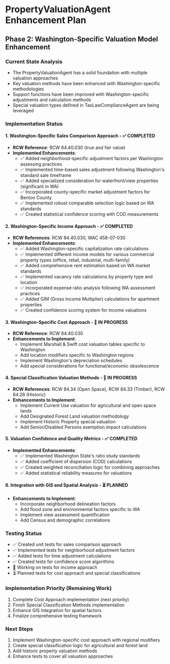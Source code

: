 # PropertyValuationAgent Enhancement Plan

## Phase 2: Washington-Specific Valuation Model Enhancement

### Current State Analysis
- The PropertyValuationAgent has a solid foundation with multiple valuation approaches
- Key valuation methods have been enhanced with Washington-specific methodologies
- Support functions have been improved with Washington-specific adjustments and calculation methods
- Special valuation types defined in TaxLawComplianceAgent are being leveraged

### Implementation Status

#### 1. Washington-Specific Sales Comparison Approach - ✅ COMPLETED
- **RCW Reference**: RCW 84.40.030 (true and fair value)
- **Implemented Enhancements**:
  - ✅ Added neighborhood-specific adjustment factors per Washington assessing practices
  - ✅ Implemented time-based sales adjustment following Washington's standard sale timeframe
  - ✅ Added specialized consideration for waterfront/view properties (significant in WA)
  - ✅ Incorporated county-specific market adjustment factors for Benton County
  - ✅ Implemented robust comparable selection logic based on WA standards
  - ✅ Created statistical confidence scoring with COD measurements

#### 2. Washington-Specific Income Approach - ✅ COMPLETED
- **RCW References**: RCW 84.40.030, WAC 458-07-030
- **Implemented Enhancements**:
  - ✅ Added Washington-specific capitalization rate calculations
  - ✅ Implemented different income models for various commercial property types (office, retail, industrial, multi-family)
  - ✅ Added comprehensive rent estimation based on WA market standards
  - ✅ Implemented vacancy rate calculations by property type and location
  - ✅ Incorporated expense ratio analysis following WA assessment practices
  - ✅ Added GIM (Gross Income Multiplier) calculations for apartment properties
  - ✅ Created confidence scoring system for income valuations

#### 3. Washington-Specific Cost Approach - 🔄 IN PROGRESS
- **RCW Reference**: RCW 84.40.030
- **Enhancements to Implement**:
  - Implement Marshall & Swift cost valuation tables specific to Washington
  - Add location modifiers specific to Washington regions
  - Implement Washington's depreciation schedules
  - Add special considerations for functional/economic obsolescence

#### 4. Special Classification Valuation Methods - 🔄 IN PROGRESS
- **RCW References**: RCW 84.34 (Open Space), RCW 84.33 (Timber), RCW 84.26 (Historic)
- **Enhancements to Implement**:
  - Implement Current Use valuation for agricultural and open space lands
  - Add Designated Forest Land valuation methodology
  - Implement Historic Property special valuation
  - Add Senior/Disabled Persons exemption impact calculations

#### 5. Valuation Confidence and Quality Metrics - ✅ COMPLETED
- **Implemented Enhancements**:
  - ✅ Implemented Washington State's ratio study standards
  - ✅ Added coefficient of dispersion (COD) calculations
  - ✅ Created weighted reconciliation logic for combining approaches
  - ✅ Added statistical reliability measures for valuations

#### 6. Integration with GIS and Spatial Analysis - ⏳ PLANNED
- **Enhancements to Implement**:
  - Incorporate neighborhood delineation factors
  - Add flood zone and environmental factors specific to WA
  - Implement view assessment quantification
  - Add Census and demographic correlations

### Testing Status
- ✅ Created unit tests for sales comparison approach
- ✅ Implemented tests for neighborhood adjustment factors
- ✅ Added tests for time adjustment calculations
- ✅ Created tests for confidence score algorithms
- 🔄 Working on tests for income approach
- ⏳ Planned tests for cost approach and special classifications

### Implementation Priority (Remaining Work)
1. Complete Cost Approach implementation (next priority)
2. Finish Special Classification Methods implementation
3. Enhance GIS Integration for spatial factors
4. Finalize comprehensive testing framework

### Next Steps
1. Implement Washington-specific cost approach with regional modifiers
2. Create special classification logic for agricultural and forest land
3. Add historic property valuation methods
4. Enhance tests to cover all valuation approaches
